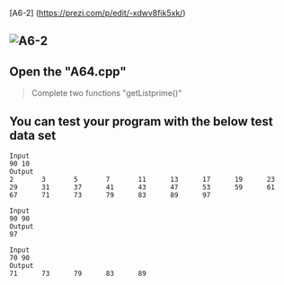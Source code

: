 [A6-2] (https://prezi.com/p/edit/-xdwv8fik5xk/)

## ![A6-2](https://nimbus-screenshots.s3.amazonaws.com/s/4f4a634adf0c7c85fc178d5c682b7302.png)

## Open the "A64.cpp"

> Complete two functions "getListprime()"

## You can test your program with the below test data set

```
Input
90 10
Output
2       3       5       7       11      13      17      19      23      29      31      37      41      43      47      53      59      61      67      71      73      79      83      89      97
```

```
Input
90 90
Output
97
```

```
Input
70 90
Output
71      73      79      83      89
```
